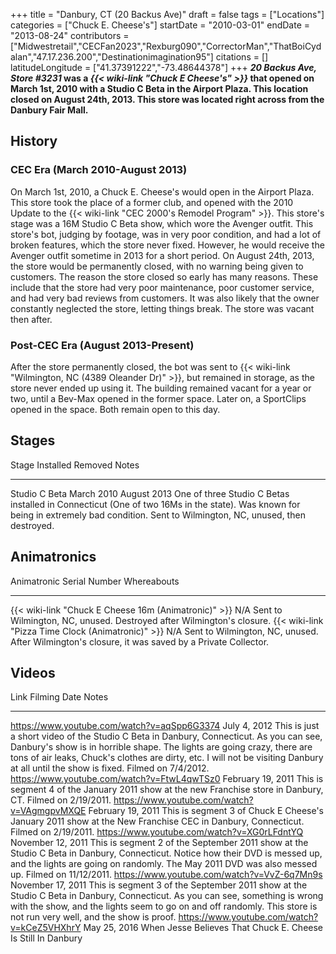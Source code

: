 +++
title = "Danbury, CT (20 Backus Ave)"
draft = false
tags = ["Locations"]
categories = ["Chuck E. Cheese's"]
startDate = "2010-03-01"
endDate = "2013-08-24"
contributors = ["Midwestretail","CECFan2023","Rexburg090","CorrectorMan","ThatBoiCydalan","47.17.236.200","Destinationimagination95"]
citations = []
latitudeLongitude = ["41.37391222","-73.48644378"]
+++
***20 Backus Ave, Store #3231* was a *{{< wiki-link "Chuck E Cheese's" >}}* that opened on March 1st, 2010 with a Studio C Beta in the Airport Plaza. This location closed on August 24th, 2013. This store was located right across from the Danbury Fair Mall.**

## History

### CEC Era (March 2010-August 2013)

On March 1st, 2010, a Chuck E. Cheese's would open in the Airport Plaza. This store took the place of a former club, and opened with the 2010 Update to the {{< wiki-link "CEC 2000's Remodel Program" >}}. This store's stage was a 16M Studio C Beta show, which wore the Avenger outfit. This store's bot, judging by footage, was in very poor condition, and had a lot of broken features, which the store never fixed. However, he would receive the Avenger outfit sometime in 2013 for a short period.
On August 24th, 2013, the store would be permanently closed, with no warning being given to customers. The reason the store closed so early has many reasons. These include that the store had very poor maintenance, poor customer service, and had very bad reviews from customers. It was also likely that the owner constantly neglected the store, letting things break. The store was vacant then after.

### Post-CEC Era (August 2013-Present)

After the store permanently closed, the bot was sent to {{< wiki-link "Wilmington, NC (4389 Oleander Dr)" >}}, but remained in storage, as the store never ended up using it. The building remained vacant for a year or two, until a Bev-Max opened in the former space. Later on, a SportClips opened in the space. Both remain open to this day.

## Stages

  Stage           Installed    Removed       Notes
  --------------- ------------ ------------- --------------------------------------------------------------------------------------------------------------------------------------------------------------------------------------
  Studio C Beta   March 2010   August 2013   One of three Studio C Betas installed in Connecticut (One of two 16Ms in the state). Was known for being in extremely bad condition. Sent to Wilmington, NC, unused, then destroyed.

## Animatronics

  Animatronic                                                Serial Number   Whereabouts
  ---------------------------------------------------------- --------------- ---------------------------------------------------------------------------------------------------
  {{< wiki-link "Chuck E Cheese 16m (Animatronic)" >}}   N/A             Sent to Wilmington, NC, unused. Destroyed after Wilmington's closure.
  {{< wiki-link "Pizza Time Clock (Animatronic)" >}}     N/A             Sent to Wilmington, NC, unused. After Wilmington's closure, it was saved by a Private Collector.

## Videos

  Link                                          Filming Date        Notes
  --------------------------------------------- ------------------- -------------------------------------------------------------------------------------------------------------------------------------------------------------------------------------------------------------------------------------------------------------------------------------------------------------
  https://www.youtube.com/watch?v=aqSpp6G3374   July 4, 2012        This is just a short video of the Studio C Beta in Danbury, Connecticut. As you can see, Danbury's show is in horrible shape. The lights are going crazy, there are tons of air leaks, Chuck's clothes are dirty, etc. I will not be visiting Danbury at all until the show is fixed. Filmed on 7/4/2012.
  https://www.youtube.com/watch?v=FtwL4qwTSz0   February 19, 2011   This is segment 4 of the January 2011 show at the new Franchise store in Danbury, CT. Filmed on 2/19/2011.
  https://www.youtube.com/watch?v=VAgmgpvMXQE   February 19, 2011   This is segment 3 of Chuck E Cheese's January 2011 show at the New Franchise CEC in Danbury, Connecticut. Filmed on 2/19/2011.
  https://www.youtube.com/watch?v=XG0rLFdntYQ   November 12, 2011   This is segment 2 of the September 2011 show at the Studio C Beta in Danbury, Connecticut. Notice how their DVD is messed up, and the lights are going on randomly. The May 2011 DVD was also messed up. Filmed on 11/12/2011.
  https://www.youtube.com/watch?v=VvZ-6q7Mn9s   November 17, 2011   This is segment 3 of the September 2011 show at the Studio C Beta in Danbury, Connecticut. As you can see, something is wrong with the show, and the lights seem to go on and off randomly. This store is not run very well, and the show is proof.
  https://www.youtube.com/watch?v=kCeZ5VHXhrY   May 25, 2016        When Jesse Believes That Chuck E. Cheese Is Still In Danbury

